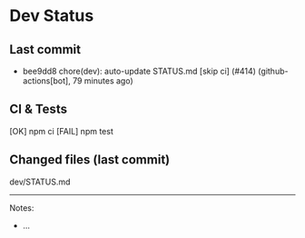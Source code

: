 # Dev Status

## Last commit
- bee9dd8 chore(dev): auto-update STATUS.md [skip ci] (#414) (github-actions[bot], 79 minutes ago)
## CI & Tests
[OK] npm ci
[FAIL] npm test

## Changed files (last commit)
dev/STATUS.md

---
Notes:
- ...
